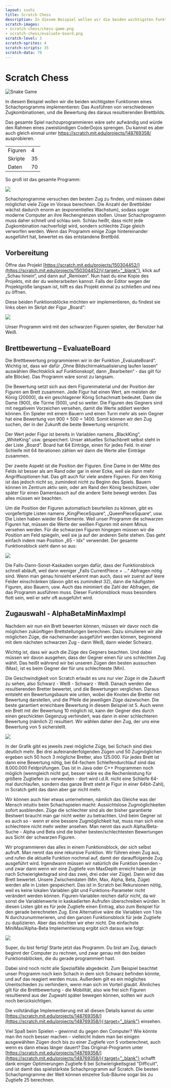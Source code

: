 ```yaml
---
layout: sushi
title: Scratch Chess
description: In diesem Beispiel wollen wir die beiden wichtigsten Funktionen eines Schachprogramms implementieren - das Ausführen von verschiedenen Zugkombinationen, und die Bewertung des daraus resultierenden Brettbilds.
scratch-images:
- scratch-chess/chess-game.png
- scratch-chess/evaluate-board.png
scratch-level: 3
scratch-sprites: 4
scratch-scripts: 35
scratch-data: 70
---
```


# Scratch Chess

<div class="row sushi-intro">
	<div class="col-sm-6"><img alt="Snake Game" src="scratch-chess/chess-game.png" /></div>
	<div class="col-sm-6">
		<p>In diesem Beispiel wollen wir die beiden wichtigsten Funktionen eines Schachprogramms implementieren: Das Ausführen von verschiedenen Zugkombinationen, und die Bewertung des daraus resultierenden Brettbilds.</p>
		<p>Das gesamte Spiel nachzuprogrammieren wäre sehr aufwändig und würde den Rahmen eines zweistündigen CoderDojos sprengen. Du kannst es aber auch gleich einmal unter <a href="https://scratch.mit.edu/projects/148769358/" target="_blank">https://scratch.mit.edu/projects/148769358/</a> ausprobieren.</p>
		<table class="table sushi-stats">
			<tbody>
				<tr>
					<td>Figuren</td>
					<td>4</td>
				</tr>
				<tr>
					<td>Skripte</td>
					<td>35</td>
				</tr>
				<tr>
					<td>Daten</td>
					<td>70</td>
				</tr>
			</tbody>
		</table>
	</div>
</div>

So groß ist das gesamte Programm:

<p><a href="scratch-chess/alle-skripte.png" target="_blank"><img src="scratch-chess/alle-skripte.png" class="full" /></a></p>

Schachprogramme versuchen den besten Zug zu finden, und müssen dabei möglichst viele Züge im Voraus berechnen. Die Anzahl der Brettbilder wächst dadurch enorm an (exponentielles Wachstum), sodass sogar moderne Computer an ihre Rechengrenzen stoßen. Unser Schachprogramm muss daher schnell und schlau sein. Schlau heißt, dass nicht jede Zugkombination nachverfolgt wird, sondern schlechte Züge gleich verworfen werden. Wenn das Programm einige Züge hintereinander ausgeführt hat, bewertet es das entstandene Brettbild.

## Vorbereitung

Öffne das Projekt [https://scratch.mit.edu/projects/150304452/](https://scratch.mit.edu/projects/150304452/){:target="_blank"}, klick auf „Schau hinein“, und dann auf „Remixen“. Nun hast du eine Kopie des Projekts, mit der du weiterarbeiten kannst. Falls der Editor wegen der Projektgröße langsam ist, hilft es das Projekt einmal zu schließen und neu zu öffnen.

Diese beiden Funktionsblöcke möchten wir implementieren, du findest sie links oben im Skript der Figur „Board“:

<p><img src="scratch-chess/funktionsbloecke.png" class="max-full" /></p>

Unser Programm wird mit den schwarzen Figuren spielen, der Benutzer hat Weiß.

## Brettbewertung – EvaluateBoard

Die Brettbewertung programmieren wir in der Funktion „EvaluateBoard“. Wichtig ist, dass wir dafür „Ohne Bildschirmaktualisierung laufen lassen“ auswählen (Rechtsklick auf Funktionskopf, dann „Bearbeiten“ - das gilt für alle Blöcke). Das Programm wäre sonst zu langsam.

Die Bewertung setzt sich aus dem Figurenmaterial und der Position der Figuren am Brett zusammen. Jede Figur hat einen Wert, am meisten der König (20000), da ein geschlagener König Schachmatt bedeutet. Dann die Dame (900), die Türme (500), und so weiter. Die Figuren des Gegners sind mit negativem Vorzeichen versehen, damit die Werte addiert werden können. Ein Spieler mit einem Bauern und einen Turm mehr als sein Gegner hat eine Bewertung von 900 + 500 = 1400. Somit können wir den Zug suchen, der in der Zukunft die beste Bewertung verspricht.

Der Wert jeder Figur ist bereits in Variablen namens „BlackKing“, „WhiteKing“ usw. gespeichert. Unser aktuelles Schachbrett selbst steht in der Liste „Board“. Board hat 64 Einträge, einen für jedes Feld. In einer Schleife mit 64 Iterationen zählen wir dann die Werte aller Einträge zusammen.

Der zweite Aspekt ist die Position der Figuren. Eine Dame in der Mitte des Felds ist besser als am Rand oder gar in einer Ecke, weil sie dann mehr Angriffsoptionen hat. Das gilt auch für viele andere Figuren. Für den König ist das jedoch nicht so, zumindest nicht zu Beginn des Spiels. Bauern können im Zentrum aktiv sein, oder am Rand den König beschützen, oder später für einen Damentausch auf die andere Seite bewegt werden. Das alles müssen wir beachten.

Um die Position der Figuren automatisch beurteilen zu können, gibt es vorgefertigte Listen namens „KingPieceSquare“, „QueenPieceSquare“, usw. Die Listen haben wieder 64 Elemente. Weil unser Programm die schwarzen Figuren hat, müssen die Werte der weißen Figuren mit einem Minus versehen werden. Für die schwarzen Figuren hingegen müssen wir die Position am Feld spiegeln, weil sie ja auf der anderen Seite stehen. Das geht einfach indem man Position „65 - Idx“ verwendet.
Der gesamte Funktionsblock sieht dann so aus:

<p><img src="scratch-chess/evaluate-board.png" class="max-full" /></p>

Die Falls-Dann-Sonst-Kaskaden sorgen dafür, dass der Funktionsblock schnell abläuft, weil dann weniger „Falls CurrentPiece = …“ Abfragen nötig sind. Wenn man genau hinsieht erkennt man auch, dass wir zuerst auf leere Felder einschränken (davon gibt es zumindest 32), dann die häufigsten Figuren, also Bauern, usw. Auch das minimiert die Zahl der Abfragen, die das Programm ausführen muss. Dieser Funktionsblock muss besonders flott sein, weil er sehr oft ausgeführt wird.

## Zugauswahl - AlphaBetaMinMaxImpl

Nachdem wir nun ein Brett bewerten können, müssen wir davor noch die möglichen zukünftigen Brettstellungen berechnen. Dazu simulieren wir alle möglichen Züge, die nacheinander ausgeführt werden können, beginnend mit dem nächsten schwarzen Zug - dann Weiß, dann wieder Schwarz. 

Wichtig ist, dass wir auch die Züge des Gegners beachten. Und dabei müssen wir davon ausgehen, dass der Gegner einen für uns schlechten Zug wählt. Das heißt während wir bei unseren Zügen den besten aussuchen (Max), ist es beim Gegner der für uns schlechteste (Min).

Die Geschwindigkeit von Scratch erlaubt es uns nur vier Züge in die Zukunft zu sehen, also Schwarz - Weiß - Schwarz - Weiß. Danach werden die resultierenden Bretter bewertet, und die Bewertungen verglichen. Daraus entsteht ein Bewertungsbaum wie unten, wobei die Knoten die Bretter mit Bewertung darstellen, und die Pfeile die jeweiligen Züge dazwischen. Die beste garantiert erreichbare Bewertung in diesem Beispiel ist 5. Auch wenn ein Brett mit der Bewertung 10 möglich ist, kann der Gegner dies durch einen geschickten Gegenzug verhindert, was dann in einer schlechteren Bewertung (nämlich 2) resultiert. Wir wählen daher den Zug, der uns eine Bewertung von 5 sicherstellt.

<p><img src="scratch-chess/zuege.png" class="max-full" /></p>

In der Grafik gibt es jeweils zwei mögliche Züge, bei Schach sind dies deutlich mehr. Bei drei aufeinanderfolgenden Zügen und 50 Zugmöglichen ergeben sich 50 hoch 3 mögliche Bretter, also 125.000. Für jedes Brett ist dann eine Bewertung nötig, bei 64-fachem Schleifendurchlauf sind das 8.000.000 Feldprüfungen. Das ist in Java oder C++ Programmen noch möglich (wenngleich nicht gut, besser wäre es die Rechenleistung für größere Zugtiefen zu verwenden - dort wird i.d.R. nicht eine Schleife 64-mal durchlaufen, sondern das ganze Brett steht je Figur in einer 64bit-Zahl), in Scratch geht das dann aber gar nicht mehr.

Wir können auch hier etwas unternehmen, nämlich das Gleiche was der Mensch intuitiv beim Schachspielen macht: Aussichtslose Zugmöglichkeiten sofort ausblenden. Züge die schlechter sind als der bisher garantierte Bestwert braucht man gar nicht weiter zu betrachten. Und beim Gegner ist es auch so - wenn er eine bessere Zugmöglichkeit hat, muss man sich eine schlechtere nicht mehr weiter ansehen. Man nennt das auch Alpha/Beta-Suche - Alpha und Beta sind die bisher besten/schlechtesten Bewertungen aus Sicht der schwarzen Figuren.

Wir programmieren das alles in einem Funktionsblock, der sich selbst aufruft. Man nennt das eine rekursive Funktion. Wir führen einen Zug aus, und rufen die aktuelle Funktion nochmal auf, damit der darauffolgende Zug ausgeführt wird. Irgendwann müssen wir natürlich die Funktion beenden - und zwar dann wenn wir eine Zugtiefe von MaxDepth erreicht haben (je nach Schwierigkeitsgrad sind das zwei, drei oder vier Züge). Dann wird das Brett bewertet. Unsere Zwischendaten (Min, Max, Alpha, Beta, Züge) werden alle in Listen gespeichert. Das ist in Scratch bei Rekursionen nötig, weil es keine lokalen Variablen gibt und Funktions-Parameter nicht verändert werden können. Figuren-Variablen reichen dafür nicht, da wir sonst die Variablenwerte in kaskadierten Aufrufen überschreiben würden. In diesen Listen gibt es für jede Zugtiefe einen Eintrag, also zum Beispiel für den gerade berechneten Zug. Eine Alternative wäre die Variablen von 1 bis N durchzunummerieren, und den ganzen Funktionsblock für jede Zugtiefe zu duplizieren. Aber das möchten wir eher nicht.
Die einfachste MiniMax/Alpha-Beta Implementierung ergibt sich daraus wie folgt: 

<p><img src="scratch-chess/alpha-beta-min-max-impl.png" class="max-full" /></p>

Super, du bist fertig! Starte jetzt das Programm. Du bist am Zug, danach beginnt der Computer zu rechnen, und zwar genau mit den beiden Funktionsblöcken, die du gerade programmiert hast.

Dabei sind noch nicht alle Spezialfälle abgedeckt. Zum Beispiel beachtet unser Programm noch kein Schach in dem sich Schwarz befinden könnte, und auf das reagiert werden muss. Außerdem gilt es ein mögliches Unentschieden zu verhindern, wenn man sich im Vorteil glaubt. Ähnliches gilt für die Brettbewertung - die Mobilität, also wie frei sich Figuren resultierend aus der Zugwahl später bewegen können, sollten wir auch noch berücksichtigen.

Die vollständige Implementierung mit all diesen Details kannst du unter [https://scratch.mit.edu/projects/148769358/](https://scratch.mit.edu/projects/148769358/){:target="_blank"} einsehen.

Viel Spaß beim Spielen – gewinnst du gegen den Computer? Wie könnte man ihn noch besser machen – vielleicht indem man bei einigen ausgewählten Zügen doch bis zu einer Zugtiefe von 5 vorberechnet, auch wenn es dann etwas länger dauert? Das Original-Programm unter [https://scratch.mit.edu/projects/148769358/](https://scratch.mit.edu/projects/148769358/){:target="_blank"} schafft dank einiger Optimierungen Zugtiefe 6 bei Schwierigkeitsgrad "Difficult", und ist damit das spielstärkste Schachprogramm auf Scratch. Die besten Schachprogramme der Welt können einzelne Sub-Bäume sogar bis zu Zugtiefe 25 berechnen.
